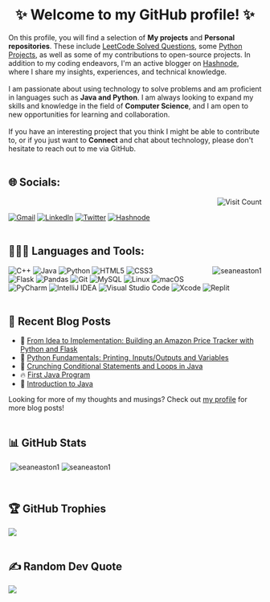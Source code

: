 <!-- MAIN HEADING -->
<h1 align="center">✨ Welcome to my GitHub profile! ✨</h1>
 

<!-- BIO -->
On this profile, you will find a selection of **My projects** and **Personal repositories**. These include <a href="https://github.com/SeanEaston1/LeetCode-Solved-Questions">LeetCode Solved Questions</a>, some <a href="https://github.com/SeanEaston1/Amazon-Price-Tracker-System">Python Projects</a>, as well as some of my contributions to open-source projects. In addition to my coding endeavors, I'm an active blogger on <a href="https://hashnode.com/@SeanEaston">Hashnode</a>, where I share my insights, experiences, and technical knowledge.
<br><br>
I am passionate about using technology to solve problems and am proficient in languages such as **Java and Python**. I am always looking to expand my skills and knowledge in the field of **Computer Science**, and I am open to new opportunities for learning and collaboration. 
<br><br>
If you have an interesting project that you think I might be able to contribute to, or if you just want to **Connect** and chat about technology, please don't hesitate to reach out to me via GitHub. 
<br><br>


<!-- ONLINE -->
## 🌐 Socials:
<div style="display: flex; justify-content: flex-end;">
    <a href="https://visitcount.itsvg.in">
        <img align="right" src="https://visitcount.itsvg.in/api?id=SeanEaston1&icon=3&color=0" alt="Visit Count">
    </a>
</div>

[![Gmail](https://img.shields.io/badge/Gmail-D14836?style=for-the-badge&logo=gmail&logoColor=white)](mailto:srivastavatanay07@gmail.com)
[![LinkedIn](https://img.shields.io/badge/linkedin-%230077B5.svg?style=for-the-badge&logo=linkedin&logoColor=white)](https://linkedin.com/in/tanay-raj-srivastava-26859b205) 
[![Twitter](https://img.shields.io/badge/Twitter-%231DA1F2.svg?style=for-the-badge&logo=Twitter&logoColor=white)](https://twitter.com/tanytwts) 
[![Hashnode](https://img.shields.io/badge/Hashnode-2962FF?style=for-the-badge&logo=hashnode&logoColor=white)](https://hashnode.com/@SeanEaston)
<br><br>


<!-- Technology -->
## 🧑🏻‍💻 Languages and Tools:
<img align="right" src="https://github-readme-stats.vercel.app/api/top-langs?username=seaneaston1&show_icons=true&locale=en&layout=compact" alt="seaneaston1">

![C++](https://img.shields.io/badge/c++-%2300599C.svg?style=for-the-badge&logo=c%2B%2B&logoColor=white)
![Java](https://img.shields.io/badge/java-%23ED8B00.svg?style=for-the-badge&logo=openjdk&logoColor=white) 
![Python](https://img.shields.io/badge/python-3670A0?style=for-the-badge&logo=python&logoColor=ffdd54)
![HTML5](https://img.shields.io/badge/html5-%23E34F26.svg?style=for-the-badge&logo=html5&logoColor=white)
![CSS3](https://img.shields.io/badge/css3-%231572B6.svg?style=for-the-badge&logo=css3&logoColor=white)
<br>
![Flask](https://img.shields.io/badge/flask-%23000.svg?style=for-the-badge&logo=flask&logoColor=white) 
![Pandas](https://img.shields.io/badge/pandas-%23150458.svg?style=for-the-badge&logo=pandas&logoColor=white)
![Git](https://img.shields.io/badge/git-%23F05033.svg?style=for-the-badge&logo=git&logoColor=white)
![MySQL](https://img.shields.io/badge/mysql-%2300f.svg?style=for-the-badge&logo=mysql&logoColor=white)
![Linux](https://img.shields.io/badge/Linux-FCC624?style=for-the-badge&logo=linux&logoColor=black)
![macOS](https://img.shields.io/badge/mac%20os-000000?style=for-the-badge&logo=macos&logoColor=F0F0F0)
<br>
![PyCharm](https://img.shields.io/badge/pycharm-143?style=for-the-badge&logo=pycharm&logoColor=black&color=black&labelColor=green)
![IntelliJ IDEA](https://img.shields.io/badge/IntelliJIDEA-000000.svg?style=for-the-badge&logo=intellij-idea&logoColor=white)
![Visual Studio Code](https://img.shields.io/badge/Visual%20Studio%20Code-0078d7.svg?style=for-the-badge&logo=visual-studio-code&logoColor=white)
![Xcode](https://img.shields.io/badge/Xcode-007ACC?style=for-the-badge&logo=Xcode&logoColor=white)
![Replit](https://img.shields.io/badge/Replit-DD1200?style=for-the-badge&logo=Replit&logoColor=white)
<br><br>


<!-- BLOG POST -->
## 📑 Recent Blog Posts
<!-- BLOGPOSTS:START -->
 - 💯 [From Idea to Implementation: Building an Amazon Price Tracker with Python and Flask](https://seaneaston.hashnode.dev/from-idea-to-implementation-building-an-amazon-price-tracker-with-python-and-flask)
 - 💫 [Python Fundamentals: Printing, Inputs/Outputs and Variables](https://seaneaston.hashnode.dev/python-fundamentals-printing-inputsoutputs-and-variables)
 - 🚀 [Crunching Conditional Statements and Loops in Java](https://seaneaston.hashnode.dev/crunching-conditional-statements-and-loops-in-java)
 - 🔥 [First Java Program](https://seaneaston.hashnode.dev/first-java-program)
 - 🌮 [Introduction to Java](https://seaneaston.hashnode.dev/introduction-to-java)
<!-- BLOGPOSTS:END -->
Looking for more of my thoughts and musings? Check out <a href="https://seaneaston.hashnode.dev">my profile</a> for more blog posts!
<br><br>


<!-- GITHUB STATS -->
## 📊 GitHub Stats
<p>&nbsp;<img align="center" src="https://github-readme-stats.vercel.app/api?username=seaneaston1&show_icons=true&locale=en" alt="seaneaston1" />
<img align="center" src="https://github-readme-streak-stats.herokuapp.com/?user=seaneaston1&" alt="seaneaston1" /></p>
<br>


<!-- GITHUB TROPHIES -->
## 🏆 GitHub Trophies
![](https://github-profile-trophy.vercel.app/?username=SeanEaston1&theme=radical&no-frame=false&no-bg=false&margin-w=4)
<br><br>

<!-- Random Dev Quote -->
## ✍️ Random Dev Quote
![](https://quotes-github-readme.vercel.app/api?type=horizontal&theme=radical)

<!-- Proudly created with GPRM ( https://gprm.itsvg.in ) -->
